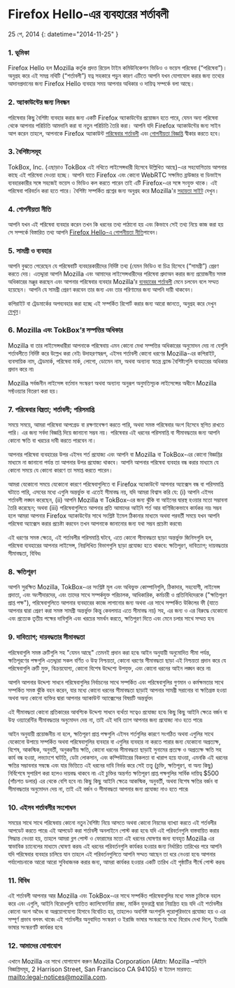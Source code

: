 # Firefox Hello-এর ব্যবহারের শর্তাবলী

25 শে, 2014
{: datetime="2014-11-25" }

### 1. ভূমিকা 

Firefox Hello হল Mozilla কর্তৃক প্রদত্ত রিয়েল টাইম কমিউনিকেশন ভিডিও ও ভয়েস পরিষেবা (“পরিষেবা”)।  অনুগ্রহ করে এই সমগ্র নথিটি (“শর্তাবলী”) যত্ন সহকারে পড়ুন কারণ এটিতে আপনি যখন যোগাযোগ করার জন্য তথ্যের আদানপ্রদানের জন্য Firefox Hello ব্যবহার সময় আপনার অধিকার ও দায়িত্ব সম্পর্কে বলা আছে।

### 2. অ্যাকাউন্টের জন্য নিবন্ধন

পরিষেবার কিছু বৈশিষ্ট্য ব্যবহার করার জন্য একটি Firefox অ্যাকাউন্টের প্রয়োজন হতে পারে, যেমন অন্য পরিষেবা থেকে আপনার পরিচিতি আমদানি করা বা নতুন পরিচিতি তৈরি করা।  আপনি যদি Firefox অ্যাকাউন্টের জন্য সাইন আপ করেন তাহলে, আপনাকে Firefox অ্যাকাউন্ট [পরিষেবার শর্তাবলী](https://www.mozilla.org/about/legal/terms/services) এবং [গোপনীয়তা বিজ্ঞপ্তি](https://www.mozilla.org/privacy/firefox-cloud) স্বীকার করতে হবে।

### 3. বৈশিষ্ট্যসমূহ

TokBox, Inc. (এছাড়াও TokBox এই নথিতে লাইসেন্সধারী হিসেবে উল্লিখিত আছে)-এর সহযোগিতায় আপনার কাছে এই পরিষেবা দেওয়া হচ্ছে।  আপনি যাতে Firefox এবং কোনো WebRTC সক্ষমিত ব্রাউজার বা ডিভাইস ব্যবহারকারীর সঙ্গে সহজেই ভয়েস ও ভিডিও কল করতে পারেন  তাই এটি Firefox-এর সঙ্গে সংযুক্ত থাকে।  এই পরিষেবা পরিবর্তন করা হতে পারে।  বৈশিষ্ট্য সম্পর্কিত প্রশ্নের জন্য অনুগ্রহ করে Mozilla'র [সহায়তা সাইট](https://support.mozilla.org/products/firefox) দেখুন। 

### 4. গোপনীয়তা নীতি

আপনি যখন এই পরিষেবা ব্যবহার করেন তখন কি ধরনের তথ্য পাঠানো হয় এবং কিভাবে সেই তথ্য নিয়ে কাজ করা হয় সে সম্পর্কে বিস্তারিত তথ্য আপনি [Firefox Hello-এ  গোপনীয়তা নীতি](https://www.mozilla.org/privacy/)পাবেন।

### 5. সামগ্রী ও ব্যবহার 

আপনি বুঝতে পেরেছেন যে পরিষেবাটি ব্যবহারকারীদের নির্দিষ্ট তথ্য (যেমন ভিডিও বা চিত্র হিসেবে (“সামগ্রী”) প্রেরণ করতে দেয়।  এতদ্দ্বারা আপনি Mozilla এবং আমাদের লাইসেন্সধারীদের পরিষেবা প্রদাঅন করার জন্য প্রয়োজনীয় সমস্ত অধিকারের মঞ্জুর করছেন এবং আপনার পরিষেবার ব্যবহার Mozilla’র [ব্যবহারের শর্তাবলী](https://www.mozilla.org/about/legal/acceptable-use) মেনে চলবেন বলে সম্মত হয়েছেন। আপনি যে সামগ্রী প্রেরণ করবেন তার জন্য এবং তার পরিণামের জন্য আপনি দায়ী থাকবেন। 

কপিরাইট বা ট্রেডমার্কের অপব্যবহার করা হচ্ছে এই সম্পর্কিত রিপোর্ট করার জন্য আরো জানতে, অনুগ্রহ করে দেখুন [দেখুন](https://www.mozilla.org/about/legal/report-abuse/)।

### 6. Mozilla এবং TokBox’র সম্পত্তির অধিকার

Mozilla বা তার লাইসেন্সধারীরা আপনাকে পরিষেবায় এমন কোনো মেধা সম্পত্তির অধিকারের অনুমোদন দেয় না যেগুলি শর্তাবলীতে নির্দিষ্ট করে উল্লেখ করা নেই৷  উদাহরণস্বরূপ, এইসব শর্তাবলী কোনো ধরণের Mozilla-এর কপিরাইট, ব্যবসায়িক নাম, ট্রেডমার্ক, পরিষেবা মার্ক, লোগো, ডোমেন নাম, অথবা অন্যান্য স্বতন্ত্র ব্র্যান্ড বৈশিষ্ট্যগুলি ব্যবহারের অধিকার প্রদান করে না৷  

Mozilla সর্বজনীন লাইসেন্স বর্তমান সংস্করণ অথবা অন্যান্য অনুরূপ অনুমতিসূচক লাইসেন্সের অধীনে Mozilla সফ্টওয়্যার বিতরণ করা হয়।

### 7. পরিষেবার বিঘ্নতা; শর্তাবলী; পরিসমাপ্তি

সময়ে সময়ে, আমরা পরিষেবা আপগ্রেড বা রক্ষণাবেক্ষণ করতে পারি, অথবা সমস্ত পরিষেবার অংশ হিসেবে স্থগিত রাখতে পারি। এর জন্য সর্বদা বিজ্ঞপ্তি দিয়ে জানানো সম্ভব নয়। পরিষেবার এই ধরনের পরিসমাপ্তি বা সীমাবদ্ধতার জন্য আপনি কোনো ক্ষতি বা খরচের দাবী করতে পারবেন না।

আপনার পরিষেবা ব্যবহারের উপর এইসব শর্ত প্রযোজ্য এবং আপনি বা Mozilla বা TokBox-এর কোনো বিজ্ঞপ্তির মাধ্যমে না জানানো পর্যন্ত তা আপনার উপর প্রযোজ্য থাকবে। আপনি আপনার পরিষেবা ব্যবহার বন্ধ করার মাধ্যমে যে কোনো সময়ে যে কোনো কারণে তা সমাপ্ত করতে পারেন।

আমরা যেকোনো সময়ে যেকোনো কারণে পরিষেবাগুলিতে বা Firefox অ্যাকাউন্টে আপনার অ্যাক্সেস বন্ধ বা পরিসমাপ্তি ঘটাতে পারি, এসবের মধ্যে এগুলি অন্তর্ভুক্ত বা এতেই সীমাবদ্ধ নয়, যদি আমরা বিশ্বাস করি যে: (i) আপনি এইসব শর্তাবলী লঙ্ঘন করেছেন, (ii) আপনি Mozilla বা TokBox-এর জন্য ঝুঁকি বা আইনের দ্বারস্থ হওয়ার মতো সম্ভাবনা তৈরি করেছেন; অথবা (iii) পরিষেবাগুলিতে আপনার প্রতি আমাদের আইনি শর্ত আর বাণিজ্যিকভাবে কার্যকর নয়৷ সম্ভব হলে আমরা আপনার Firefox অ্যাকাউন্টের সাথে সংশ্লিষ্ট ইমেল ঠিকানার মাধ্যমে অথবা পরবর্তী সময়ে যখন আপনি পরিষেবা অ্যাক্সেস করার প্রচেষ্টা করবেন তখন আপনাকে জানানোর জন্য যথা সম্ভব প্রচেষ্টা করবো৷

এই ধরণের সমস্ত ক্ষেত্রে, এই শর্তাবলীর পরিসমাপ্তি ঘটবে, এতে কোনো সীমাবদ্ধতা ছাড়া অন্তর্ভুক্ত জিনিসগুলি হল, পরিষেবা ব্যবহারের আপনার লাইসেন্স, নিম্নলিখিত বিভাগগুলি ছাড়া প্রযোজ্য হতে থাকবে: ক্ষতিপূরণ, দাবিত্যাগ; দায়বদ্ধতার সীমাবদ্ধতা, বিবিধ৷

### 8. ক্ষতিপূরণ

আপনি সুরক্ষিত Mozilla, TokBox-এর সংশ্লিষ্ট মূল এবং অধিভুক্ত কোম্পানিগুলি, ঠিকাদার, সহযোগী, লাইসেন্স প্রদাতা, এবং অংশীদারদের, এবং তাদের সাথে সম্পর্কযুক্ত পরিচালক, আধিকারিক, কর্মচারী ও প্রতিনিধিদেরকে ("ক্ষতিপূরণ প্রাপ্ত পক্ষ"), পরিষেবাগুলিতে আপনার ব্যবহারের কাজে লাগানোর জন্য অথবা এর সাথে সম্পর্কিত উকিলের ফী (যাতে আপনার দ্বারা প্রেরণ করা সমস্ত সামগ্রী অন্তর্ভুক্ত কিন্তু কেবলমাত্র এতে সীমাবদ্ধ নয়) সহ, এর জন্য ও এর বিরুদ্ধে যেকোনো এবং প্রত্যেক তৃতীয় পক্ষের দাবিগুলি এবং খরচের সমর্থন করতে, ক্ষতিপুরণ দিতে এবং মেনে চলার সাথে সম্মত হন৷

### 9. দাবিত্যাগ; দায়বদ্ধতার সীমাবদ্ধতা

পরিষেবাগুলি সমস্ত ত্রুটিগুলি সহ "যেমন আছে" তেমনই প্রদান করা হবে৷ আইন অনুযায়ী অনুমোদিত সীমা পর্যন্ত, ক্ষতিপূরণের পক্ষগুলি এতদ্দ্বারা সকল বর্ণিত ও উহ্য নিশ্চয়তা, কোনো ধরণের সীমাবদ্ধতা ছাড়া এই নিশ্চয়তা প্রদান করে যে পরিষেবাগুলি ত্রুটি মুক্ত, বিক্রয়যোগ্য, কোনো বিশেষ উদ্দেশ্যে উপযুক্ত, এবং কোনো ধরনের আইন লঙ্ঘন করে না৷

আপনি আপনার উদ্দেশ্য সাধনে পরিষেবাগুলির নির্বাচনের সাথে সম্পর্কিত এবং পরিষেবাগুলির গুণমান ও কর্মক্ষমতার সাথে সম্পর্কিত সমস্ত ঝুঁকি বহন করেন, যার মধ্যে কোনো ধরনের সীমাবদ্ধতা ছাড়াই আপনার সামগ্রী সরানোর বা ক্ষতিগ্রস্ত হওয়া অথবা অন্য কোনো ব্যক্তির দ্বারা আপনার অ্যাকাউন্ট অ্যাক্সেসের বিষয়টি অন্তর্ভুক্ত৷

এই সীমাবদ্ধতা কোনো প্রতিকারের আবশ্যিক উদ্দেশ্য সাধনে ব্যর্থতা সত্বেও প্রযোজ্য হবে৷ কিছু কিছু আইনি ক্ষেত্রে বর্জন বা উহ্য ওয়্যারেন্টির সীমাবদ্ধতার অনুমোদন দেয় না, তাই এই দাবি ত্যাগ আপনার জন্য প্রযোজ্য নাও হতে পারে৷

আইন অনুযায়ী প্রয়োজনীয় না হলে, ক্ষতিপূরণ প্রাপ্ত পক্ষগুলি এইসব শর্তগুলির কারণে সংগঠিত অথবা এগুলির সাথে যেকোনো উপায়ে সম্পর্কিত অথবা পরিষেবাগুলির ব্যবহার বা এগুলির ব্যবহার না করতে পারার জন্য যেকোনো অপ্রত্যক্ষ, বিশেষ, আকস্মিক, অনুবর্তী, অনুকরণীয় ক্ষতি, কোনো ধরনের সীমাবদ্ধতা ছাড়াই সুনামের প্রত্যক্ষ ও অপ্রত্যক্ষ ক্ষতি সহ কার্য বন্ধ হওয়া, লভ্যাংশে ঘাটতি, ডেটা লোকসান, এবং কম্পিউটারের বিকলতা বা খারাপ হয়ে যাওয়া, এমনকি এই ধরনের ক্ষতির সম্ভাবনার সম্বন্ধে এবং যার ভিত্তিতে এই ধরনের দাবি নির্ভর করে সেই তত্ত্ব (চুক্তি, ক্ষতিপূরণ, বা অন্য কিছু) নির্বিশেষে সুপারিশ করা হলেও দায়বদ্ধ থাকবে না৷ এই চুক্তির অন্তর্গত ক্ষতিপূরণ প্রাপ্ত পক্ষগুলির সার্বিক দায়িত্ব $500 (পাঁচশত ডলার) এর থেকে বেশি হবে না৷ কিছু কিছু আইনি ক্ষেত্রে আকস্মিক, অনুবর্তী, অথবা বিশেষ ক্ষতির  বর্জন বা সীমাবদ্ধতার অনুমোদন দেয় না, তাই এই বর্জন ও সীমাবদ্ধতা আপনার জন্য প্রযোজ্য নাও হতে পারে৷

### 10. এইসব শর্তাবলীর সংশোধন

সময়ের সাথে সাথে পরিষেবায় কোনো নতুন বৈশিষ্ট্য নিয়ে আসতে অথবা কোনো নিয়মের ব্যাখ্যা করতে এই শর্তবলীর আপডেট করতে পারে৷ এই আপডেট করা শর্তাবলী অনলাইনে পোস্ট করা হবে৷ যদি এই পরিবর্তনগুলি বাস্তবায়িত করার সিদ্ধান্ত নেওয়া হয়, তাহলে আমরা ব্লগ পোস্ট ও ফোরামের মতো এই ধরনের ঘোষণার জন্য ব্যবহৃত Mozilla এর স্বাভাবিক চ্যানেলের মাধ্যমে ঘোষণা করব৷ এই ধরনের পরিবর্তনগুলি কার্যকর হওয়ার জন্য নির্ধারিত তারিখের পরে আপনি যদি পরিষেবার ব্যবহার চালিয়ে যান তাহলে এই পরিবর্তনগুলিতে আপনি সম্মত আছেন তা ধরে নেওয়া হবে৷ আপনার পর্যালোচনাকে আরো আরো সুবিধাজনক করার জন্য, আমরা কার্যকর হওয়ার একটি তারিখ এই পৃষ্ঠাটির শীর্ষে পোস্ট করব৷ 

### 11. বিবিধ

এই শর্তাবলী আপনার আর Mozilla এবং TokBox-এর সাথে সম্পর্কিত পরিষেবাগুলির মধ্যে সমস্ত চুক্তিকে বহাল করে এবং এগুলি, আইনি বিরোধগুলি ব্যাতিত ক্যালিফোর্নিয়া রাজ্য, মার্কিন যুক্তরাষ্ট্র দ্বারা নিয়ন্ত্রিত হয়৷ যদি এই শর্তাবলীর কোনো অংশ অবৈধ বা অপ্রয়োগযোগ্য হিসাবে বিবেচিত হয়, তাহলেও অবশিষ্ট অংশগুলি পুরোপুরিভাবে প্রযোজ্য হয় ও এর সম্পূর্ণ প্রভাব বলবৎ থাকে৷ এই শর্তাবলীর অনুবাদিত সংস্করণ ও ইরাজি ভাষার সংস্করণের মধ্যে বিরোধ দেখা দিলে, ইংরাজি ভাষার সংস্করণটি কার্যকর হবে৷

### 12. আমাদের যোগাযোগ

এখানে Mozilla এর সাথে যোগাযোগ করুন Mozilla Corporation (Attn: Mozilla –আইনি বিজ্ঞপ্তিসমূহ, 2 Harrison Street, San Francisco CA 94105) বা ইমেল মারফত: <mailto:legal-notices@mozilla.com>.
